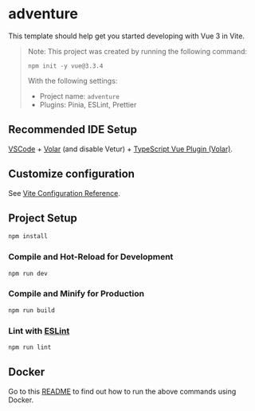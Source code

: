 # adventure

This template should help get you started developing with Vue 3 in Vite.

> Note: This project was created by running the following command:
> ```
> npm init -y vue@3.3.4
> ```
> With the following settings:
> * Project name: `adventure`
> * Plugins: Pinia, ESLint, Prettier


## Recommended IDE Setup

[VSCode](https://code.visualstudio.com/) + [Volar](https://marketplace.visualstudio.com/items?itemName=Vue.volar) (and disable Vetur) + [TypeScript Vue Plugin (Volar)](https://marketplace.visualstudio.com/items?itemName=Vue.vscode-typescript-vue-plugin).

## Customize configuration

See [Vite Configuration Reference](https://vitejs.dev/config/).

## Project Setup

```sh
npm install
```

### Compile and Hot-Reload for Development

```sh
npm run dev
```

### Compile and Minify for Production

```sh
npm run build
```

### Lint with [ESLint](https://eslint.org/)

```sh
npm run lint
```


## Docker

Go to this [README](../docker/README.md) to find out how to run the above commands using Docker.